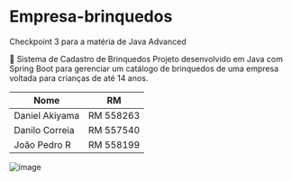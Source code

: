 # Empresa-brinquedos
Checkpoint 3 para a matéria de Java Advanced

🧸 Sistema de Cadastro de Brinquedos
Projeto desenvolvido em Java com Spring Boot para gerenciar um catálogo de brinquedos de uma empresa voltada para crianças de até 14 anos.

| Nome           | RM        |
|----------------|-----------|
| Daniel Akiyama | RM 558263 |
| Danilo Correia | RM 557540 |
| João Pedro R   | RM 558199 |


![image](https://github.com/user-attachments/assets/6153c93f-1771-4686-9da9-76859253c48f)
